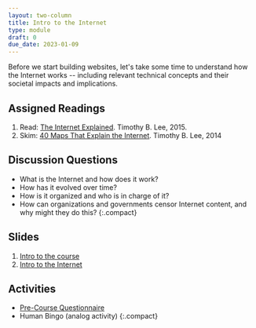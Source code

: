 ```yaml
---
layout: two-column
title: Intro to the Internet
type: module
draft: 0
due_date: 2023-01-09
---
```


Before we start building websites, let's take some time to understand how the Internet works -- including relevant technical concepts and their societal impacts and implications. 


## Assigned Readings

1. Read: <a href="https://www.vox.com/2014/6/16/18076282/the-internet" target="_blank">The Internet Explained</a>. Timothy B. Lee, 2015.
2. Skim: <a href="https://www.vox.com/a/internet-maps" target="_blank">40 Maps That Explain the Internet</a>. Timothy B. Lee, 2014

## Discussion Questions
* What is the Internet and how does it work?
* How has it evolved over time?
* How is it organized and who is in charge of it?
* How can organizations and governments censor Internet content, and why might they do this?
{:.compact}
<!-- 
* Does the Internet amplify all voices equally?
* Why is privacy such a huge concern for the Web / Internet?
* How does life online shape life offline (and vice versa)? 
-->

## Slides
1. [Intro to the course](https://docs.google.com/presentation/d/1lBGszqVO9RNqOPKeLstZ0tfVS_-b46ON8lqeuDTowhA/edit?usp=sharing)
2. [Intro to the Internet](https://docs.google.com/presentation/d/14wLlDdn-Q65tVWn1er_iYIS1DTNVhOJ5qco-sU6qyzc/edit?usp=sharing)


## Activities
* <a href="https://forms.gle/vvAE4EDhHiBL8hLv5" target="_blank">Pre-Course Questionnaire</a>
* Human Bingo (analog activity)
{:.compact}